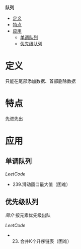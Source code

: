 **队列**
- [定义](#定义)
- [特点](#特点)
- [应用](#应用)
  - [单调队列](#单调队列)
  - [优先级队列](#优先级队列)
  
# 定义 #
只能在尾部添加数据、首部删除数据

# 特点 #
先进先出

# 应用 #
## 单调队列 ##
*LeetCode*
- 239.滑动窗口最大值（困难）
  
## 优先级队列 ##
*简介*
按元素优先级出队

*LeetCode*
- 23. 合并K个升序链表（困难）
